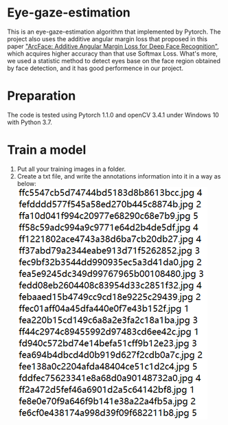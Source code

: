 # Eye-gaze-estimation
This is an eye-gaze-estimation algorithm that implemented by Pytorch. The project also uses the additive angular margin loss that proposed in this paper ["ArcFace: Additive Angular Margin Loss for Deep Face Recognition"](https://arxiv.org/abs/1801.07698), which acquires higher accuracy than that use Softmax Loss. What's more, we used a statistic method to detect eyes base on the face region obtained by face detection, and it has good performence in our project.

# Preparation
The code is tested using Pytorch 1.1.0 and openCV 3.4.1 under Windows 10 with Python 3.7.  

# Train a model
1. Put all your training images in a folder.
2. Create a txt file, and write the annotations information into it in a way as below:
![](annotation.png)



